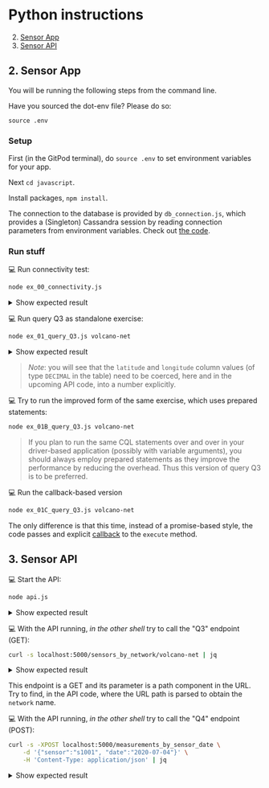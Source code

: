 # Python instructions

2. [Sensor App](#2-sensor-app)
3. [Sensor API](#3-sensor-api)

## 2. Sensor App

You will be running the following steps from the command line.

Have you sourced the dot-env file? Please do so:

```
source .env
```

### Setup

First (in the GitPod terminal), do `source .env` to set environment variables for your app.

Next `cd javascript`.

Install packages, `npm install`.

The connection to the database is provided by `db_connection.js`, which
provides a (Singleton) Cassandra session by reading connection parameters
from environment variables. Check out [the code](db_connection.js).

### Run stuff

💻 Run connectivity test:
```bash
node ex_00_connectivity.js
```
<details><summary>Show expected result</summary>

```
$> node ex_00_connectivity.js 
Creating session.
    ** Connected to cluster 'cndb' at data center 'us-east1' **
Session closed.
```

</details>

💻 Run query Q3 as standalone exercise:
```bash
node ex_01_query_Q3.js volcano-net
```
<details><summary>Show expected result</summary>

```
$ node ex_01_query_Q3.js volcano-net
Creating session.
    ** Querying sensors for network 'volcano-net' ...
      - Sensor    s2001 (LAT=44.46, LON=-110.83): accuracy = high, sensitivity = medium
      - Sensor    s2002 (LAT=44.46, LON=-110.83): accuracy = high, sensitivity = medium
Session closed.
```

</details>

> _Note_: you will see that the `latitude` and `longitude` column values
> (of type `DECIMAL` in the table)
> need to be coerced, here and in the upcoming API code, into a number explicitly.

💻 Try to run the improved form of the same exercise, which uses prepared statements:
```bash
node ex_01B_query_Q3.js volcano-net
```
> If you plan to run the same CQL statements over and over in your driver-based application
> (possibly with variable arguments), you should always employ prepared statements as they improve
> the performance by reducing the overhead. Thus this version of query Q3 is to be preferred.

💻 Run the callback-based version
```bash
node ex_01C_query_Q3.js volcano-net
```

The only difference is that this time, instead of a promise-based style,
the code passes and explicit [callback](https://docs.datastax.com/en/developer/nodejs-driver/4.6/api/class.Client/#execute) to the `execute` method.

## 3. Sensor API

💻 Start the API:
```bash
node api.js
```
<details><summary>Show expected result</summary>

```
$> node api.js
Creating session.
API ready on port 5000
```

</details>

💻 With the API running, _in the other shell_ try to call the "Q3" endpoint (GET):
```bash
curl -s localhost:5000/sensors_by_network/volcano-net | jq
```
<details><summary>Show expected result</summary>

```
$> curl -s localhost:5000/sensors_by_network/volcano-net | jq
[
  {
    "network": "volcano-net",
    "sensor": "s2001",
    "characteristics": {
      "accuracy": "high",
      "sensitivity": "medium"
    },
    "latitude": 44.460321,
    "longitude": -110.828151
  },
  {
    "network": "volcano-net",
    "sensor": "s2002",
    "characteristics": {
      "accuracy": "high",
      "sensitivity": "medium"
    },
    "latitude": 44.463195,
    "longitude": -110.830124
  }
]
```

</details>

This endpoint is a GET and its parameter is a path component in the URL.
Try to find, in the API code, where the URL path is parsed to obtain the `network` name.

💻 With the API running, _in the other shell_ try to call the "Q4" endpoint (POST):
```bash
curl -s -XPOST localhost:5000/measurements_by_sensor_date \
    -d '{"sensor":"s1001", "date":"2020-07-04"}' \
    -H 'Content-Type: application/json' | jq
```
<details><summary>Show expected result</summary>

```
$> curl -s -XPOST localhost:5000/measurements_by_sensor_date \
>     -d '{"sensor":"s1001", "date":"2020-07-04"}' \
>     -H 'Content-Type: application/json' | jq
[
  {
    "timestamp": "2020-07-04T12:59:59.000Z",
    "value": 98
  },
  {
    "timestamp": "2020-07-04T12:00:01.000Z",
    "value": 97
  },
  {
    "timestamp": "2020-07-04T00:59:59.000Z",
    "value": 79
  },
  {
    "timestamp": "2020-07-04T00:00:01.000Z",
    "value": 80
  }
]
```

In this case, the parameters are passed as POST payload: you can check, in the API
code, the way these are parsed and used within the endpoint function body.
This makes use of `moment.js` for parsing and a subsequent conversion with
`toDate()` to comply with the allowed [representation for date/time](https://docs.datastax.com/en/developer/nodejs-driver/4.6/features/datatypes/datetime/) in the Node drivers.
